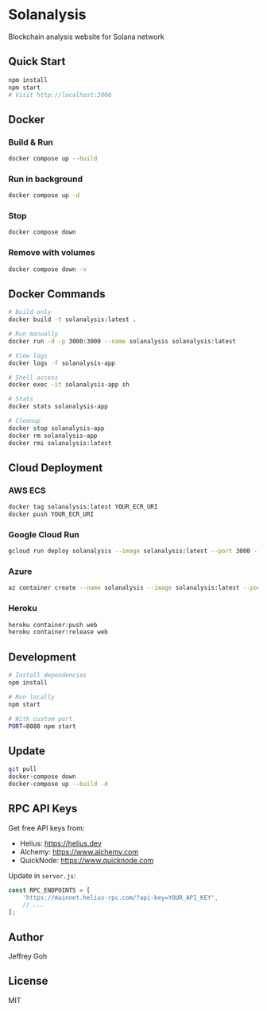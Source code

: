 # Solanalysis

Blockchain analysis website for Solana network

## Quick Start

```bash
npm install
npm start
# Visit http://localhost:3000
```

## Docker

### Build & Run
```bash
docker compose up --build
```

### Run in background
```bash
docker compose up -d
```

### Stop
```bash
docker compose down
```

### Remove with volumes
```bash
docker compose down -v
```

## Docker Commands

```bash
# Build only
docker build -t solanalysis:latest .

# Run manually
docker run -d -p 3000:3000 --name solanalysis solanalysis:latest

# View logs
docker logs -f solanalysis-app

# Shell access
docker exec -it solanalysis-app sh

# Stats
docker stats solanalysis-app

# Cleanup
docker stop solanalysis-app
docker rm solanalysis-app
docker rmi solanalysis:latest
```

## Cloud Deployment

### AWS ECS
```bash
docker tag solanalysis:latest YOUR_ECR_URI
docker push YOUR_ECR_URI
```

### Google Cloud Run
```bash
gcloud run deploy solanalysis --image solanalysis:latest --port 3000 --allow-unauthenticated
```

### Azure
```bash
az container create --name solanalysis --image solanalysis:latest --ports 3000 --ip-address public
```

### Heroku
```bash
heroku container:push web
heroku container:release web
```

## Development

```bash
# Install dependencies
npm install

# Run locally
npm start

# With custom port
PORT=8080 npm start
```

## Update

```bash
git pull
docker-compose down
docker-compose up --build -d
```

## RPC API Keys

Get free API keys from:
- Helius: https://helius.dev
- Alchemy: https://www.alchemy.com
- QuickNode: https://www.quicknode.com

Update in `server.js`:
```javascript
const RPC_ENDPOINTS = [
    'https://mainnet.helius-rpc.com/?api-key=YOUR_API_KEY',
    // ...
];
```

## Author

Jeffrey Goh

## License

MIT

